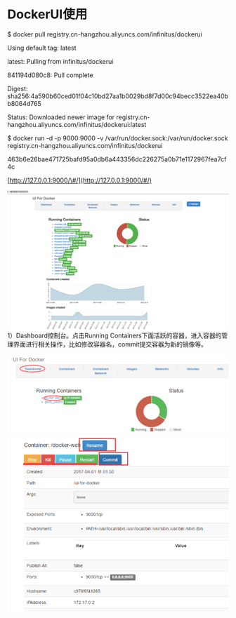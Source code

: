 # DockerUI使用

$ docker pull registry.cn-hangzhou.aliyuncs.com/infinitus/dockerui

Using default tag: latest

latest: Pulling from infinitus/dockerui

841194d080c8: Pull complete

Digest: sha256:4a590b60ced01f04c10bd27aa1b0029bd8f7d00c94becc3522ea40bb8064d765

Status: Downloaded newer image for registry.cn-hangzhou.aliyuncs.com/infinitus/dockerui:latest

$ docker run -d -p 9000:9000 -v /var/run/docker.sock:/var/run/docker.sock registry.cn-hangzhou.aliyuncs.com/infinitus/dockerui

463b6e26bae471725bafd95a0db6a443356dc226275a0b71e1172967fea7cf4c

[http://127.0.0.1:9000/\#/](http://127.0.0.1:9000/#/)

![](/assets/importui.png)1）Dashboard控制台。点击Running Containers下面活跃的容器，进入容器的管理界面进行相关操作，比如修改容器名，commit提交容器为新的镜像等。

![](/assets/importui2.png)![](/assets/importui3.png)



